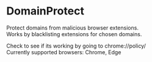 # DomainProtect
Protect domains from malicious browser extensions.  
Works by blacklisting extensions for chosen domains.  

Check to see if its working by going to chrome://policy/  
Currently supported browsers: Chrome, Edge
